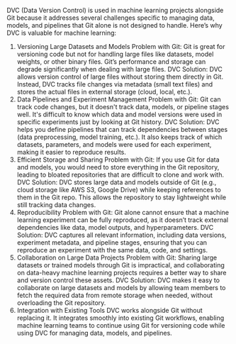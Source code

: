 DVC (Data Version Control) is used in machine learning projects alongside Git because it addresses several challenges specific to managing data, models, and pipelines that Git alone is not designed to handle. Here’s why DVC is valuable for machine learning:

1. Versioning Large Datasets and Models
Problem with Git: Git is great for versioning code but not for handling large files like datasets, model weights, or other binary files. Git’s performance and storage can degrade significantly when dealing with large files.
DVC Solution: DVC allows version control of large files without storing them directly in Git. Instead, DVC tracks file changes via metadata (small text files) and stores the actual files in external storage (cloud, local, etc.).
2. Data Pipelines and Experiment Management
Problem with Git: Git can track code changes, but it doesn't track data, models, or pipeline stages well. It's difficult to know which data and model versions were used in specific experiments just by looking at Git history.
DVC Solution: DVC helps you define pipelines that can track dependencies between stages (data preprocessing, model training, etc.). It also keeps track of which datasets, parameters, and models were used for each experiment, making it easier to reproduce results.
3. Efficient Storage and Sharing
Problem with Git: If you use Git for data and models, you would need to store everything in the Git repository, leading to bloated repositories that are difficult to clone and work with.
DVC Solution: DVC stores large data and models outside of Git (e.g., cloud storage like AWS S3, Google Drive) while keeping references to them in the Git repo. This allows the repository to stay lightweight while still tracking data changes.
4. Reproducibility
Problem with Git: Git alone cannot ensure that a machine learning experiment can be fully reproduced, as it doesn’t track external dependencies like data, model outputs, and hyperparameters.
DVC Solution: DVC captures all relevant information, including data versions, experiment metadata, and pipeline stages, ensuring that you can reproduce an experiment with the same data, code, and settings.
5. Collaboration on Large Data Projects
Problem with Git: Sharing large datasets or trained models through Git is impractical, and collaborating on data-heavy machine learning projects requires a better way to share and version control these assets.
DVC Solution: DVC makes it easy to collaborate on large datasets and models by allowing team members to fetch the required data from remote storage when needed, without overloading the Git repository.
6. Integration with Existing Tools
DVC works alongside Git without replacing it. It integrates smoothly into existing Git workflows, enabling machine learning teams to continue using Git for versioning code while using DVC for managing data, models, and pipelines.



